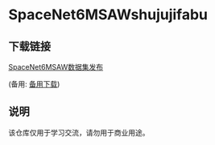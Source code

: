 # SpaceNet6MSAWshujujifabu

## 下载链接
[SpaceNet6MSAW数据集发布](https://pan.quark.cn/s/9f7063b2eab4) 

(备用: [备用下载](https://pan.baidu.com/s/1_zdxRfg4S2Vbk_eUFDgcDQ?pwd=1234))

## 说明

该仓库仅用于学习交流，请勿用于商业用途。
